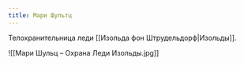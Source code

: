 ```yaml
---
title: Мари Шультц
---
```

Телохранительница леди [[Изольда фон Штрудельдорф|Изольды]].

![[Мари Шульц – Охрана Леди Изольды.jpg]]